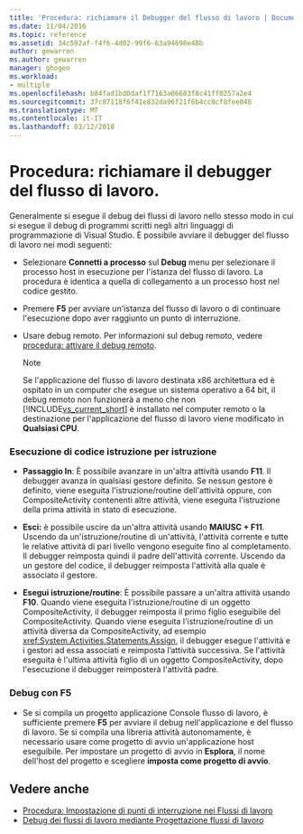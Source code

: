 ```yaml
---
title: 'Procedura: richiamare il Debugger del flusso di lavoro | Documenti Microsoft'
ms.date: 11/04/2016
ms.topic: reference
ms.assetid: 34c592af-f4f6-4d02-99f6-63a94698e48b
author: gewarren
ms.author: gewarren
manager: ghogen
ms.workload:
- multiple
ms.openlocfilehash: b84fad1bd0daf1f7163a06683f8c41ff0257a2e4
ms.sourcegitcommit: 37c87118f6f41e832da96f21f6b4cc0cf8fee046
ms.translationtype: MT
ms.contentlocale: it-IT
ms.lasthandoff: 03/12/2018
---
```

# <a name="how-to-invoke-the-workflow-debugger"></a>Procedura: richiamare il debugger del flusso di lavoro.
Generalmente si esegue il debug dei flussi di lavoro nello stesso modo in cui si esegue il debug di programmi scritti negli altri linguaggi di programmazione di Visual Studio. È possibile avviare il debugger del flusso di lavoro nei modi seguenti:

-   Selezionare **Connetti a processo** sul **Debug** menu per selezionare il processo host in esecuzione per l'istanza del flusso di lavoro. La procedura è identica a quella di collegamento a un processo host nel codice gestito.

-   Premere **F5** per avviare un'istanza del flusso di lavoro o di continuare l'esecuzione dopo aver raggiunto un punto di interruzione.

-   Usare debug remoto. Per informazioni sul debug remoto, vedere [procedura: attivare il debug remoto](http://go.microsoft.com/fwlink/?LinkId=196257).

    > [!NOTE]
    > Se l'applicazione del flusso di lavoro destinata x86 architettura ed è ospitato in un computer che esegue un sistema operativo a 64 bit, il debug remoto non funzionerà a meno che non [!INCLUDE[vs_current_short](../code-quality/includes/vs_current_short_md.md)] è installato nel computer remoto o la destinazione per l'applicazione del flusso di lavoro viene modificato in **Qualsiasi CPU**.

### <a name="stepping-through-code"></a>Esecuzione di codice istruzione per istruzione

-   **Passaggio In**: È possibile avanzare in un'altra attività usando **F11**. Il debugger avanza in qualsiasi gestore definito. Se nessun gestore è definito, viene eseguita l'istruzione/routine dell'attività oppure, con CompositeActivity contenenti altre attività, viene eseguita l'istruzione della prima attività in stato di esecuzione.

-   **Esci:** è possibile uscire da un'altra attività usando **MAIUSC + F11**. Uscendo da un'istruzione/routine di un'attività, l'attività corrente e tutte le relative attività di pari livello vengono eseguite fino al completamento. Il debugger reimposta quindi il padre dell'attività corrente. Uscendo da un gestore del codice, il debugger reimposta l'attività alla quale è associato il gestore.

-   **Esegui istruzione/routine**: È possibile passare a un'altra attività usando **F10**. Quando viene eseguita l'istruzione/routine di un oggetto CompositeActivity, il debugger reimposta il primo figlio eseguibile del CompositeActivity. Quando viene eseguita l'istruzione/routine di un attività diversa da CompositeActivity, ad esempio <xref:System.Activities.Statements.Assign>, il debugger esegue l'attività e i gestori ad essa associati e reimposta l’attività successiva. Se l'attività eseguita è l'ultima attività figlio di un oggetto CompositeActivity, dopo l'esecuzione il debugger reimposterà l'attività padre.

### <a name="debugging-with-f5"></a>Debug con F5

-   Se si compila un progetto applicazione Console flusso di lavoro, è sufficiente premere **F5** per avviare il debug nell'applicazione e del flusso di lavoro. Se si compila una libreria attività autonomamente, è necessario usare come progetto di avvio un'applicazione host eseguibile. Per impostare un progetto di avvio in **Esplora**, il nome dell'host del progetto e scegliere **imposta come progetto di avvio**.

## <a name="see-also"></a>Vedere anche

- [Procedura: Impostazione di punti di interruzione nei Flussi di lavoro](../workflow-designer/how-to-set-breakpoints-in-workflows.md)
- [Debug dei flussi di lavoro mediante Progettazione flussi di lavoro](../workflow-designer/debugging-workflows-with-the-workflow-designer.md)